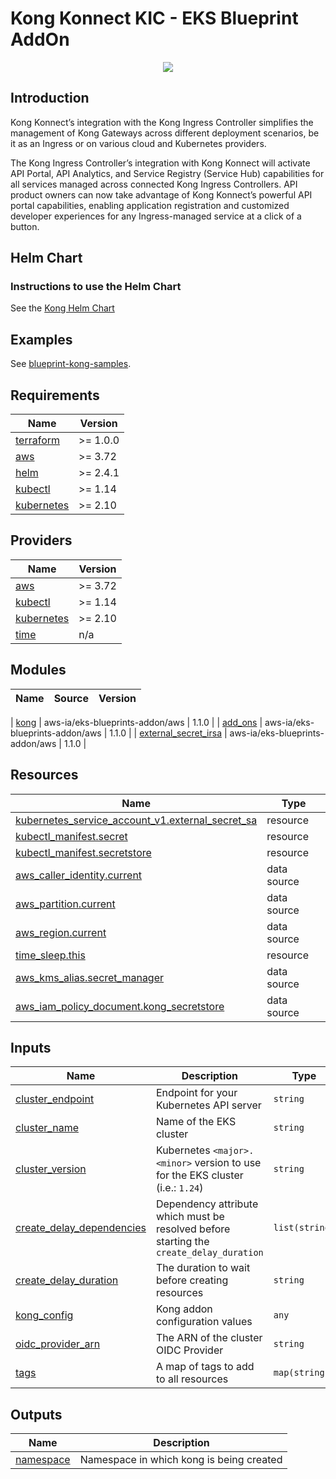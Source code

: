 # Kong Konnect KIC - EKS Blueprint AddOn

<p align="center">
  <img src="https://konghq.com/wp-content/uploads/2018/08/kong-combination-mark-color-256px.png" /></div>
</p>

## Introduction

Kong Konnect’s integration with the Kong Ingress Controller simplifies the management of Kong Gateways across different deployment scenarios, be it as an Ingress or on various cloud and Kubernetes providers.

The Kong Ingress Controller’s integration with Kong Konnect will activate API Portal, API Analytics, and Service Registry (Service Hub) capabilities for all services managed across connected Kong Ingress Controllers. API product owners can now take advantage of Kong Konnect’s powerful API portal capabilities, enabling application registration and customized developer experiences for any Ingress-managed service at a click of a button.

## Helm Chart

### Instructions to use the Helm Chart

See the [Kong Helm Chart](https://github.com/Kong/charts)

## Examples

See [blueprint-kong-samples](https://github.com/aws-samples/terraform-eks-blueprints-kong-samples).

<!-- BEGINNING OF PRE-COMMIT-TERRAFORM DOCS HOOK -->
## Requirements

| Name | Version |
|------|---------|
| <a name="requirement_terraform"></a> [terraform](#requirement\_terraform) | >= 1.0.0 |
| <a name="requirement_aws"></a> [aws](#requirement\_aws) | >= 3.72 |
| <a name="requirement_helm"></a> [helm](#requirement\_helm) | >= 2.4.1 |
| <a name="requirement_kubectl"></a> [kubectl](#requirement\_kubectl) | >= 1.14 |
| <a name="requirement_kubernetes"></a> [kubernetes](#requirement\_kubernetes) | >= 2.10 |

## Providers

| Name | Version |
|------|---------|
| <a name="provider_aws"></a> [aws](#provider\_aws) | >= 3.72 |
| <a name="provider_kubectl"></a> [kubectl](#provider\_kubectl) | >= 1.14 |
| <a name="provider_kubernetes"></a> [kubernetes](#provider\_kubernetes) | >= 2.10 |
| <a name="provider_time"></a> [time](#provider\_time) | n/a |

## Modules

| Name | Source | Version |
|------|--------|---------|

| <a name="module_kong"></a> [kong](#module\_kong) | aws-ia/eks-blueprints-addon/aws | 1.1.0 |
| <a name="add_ons"></a> [add_ons](#module\_add_ons) | aws-ia/eks-blueprints-addon/aws | 1.1.0 |
| <a name="external_secret_irsa"></a> [external_secret_irsa](#module\_external_secret_irsa) | aws-ia/eks-blueprints-addon/aws | 1.1.0 |

## Resources

| Name | Type |
|------|------|
| [kubernetes_service_account_v1.external_secret_sa](https://registry.terraform.io/providers/hashicorp/kubernetes/latest/docs/resources/service_account_v1) | resource |
| [kubectl_manifest.secret](https://registry.terraform.io/providers/gavinbunney/kubectl/latest/docs/resources/manifest) | resource |
| [kubectl_manifest.secretstore](https://registry.terraform.io/providers/gavinbunney/kubectl/latest/docs/resources/manifest) | resource |
| [aws_caller_identity.current](https://registry.terraform.io/providers/hashicorp/aws/latest/docs/data-sources/caller_identity) | data source |
| [aws_partition.current](https://registry.terraform.io/providers/hashicorp/aws/latest/docs/data-sources/partition) | data source |
| [aws_region.current](https://registry.terraform.io/providers/hashicorp/aws/latest/docs/data-sources/region) | data source |
| [time_sleep.this](https://registry.terraform.io/providers/hashicorp/time/latest/docs/resources/sleep) | resource |
| [aws_kms_alias.secret_manager](https://registry.terraform.io/providers/hashicorp/aws/latest/docs/data-sources/kms_alias) | data source |
| [aws_iam_policy_document.kong_secretstore](https://registry.terraform.io/providers/hashicorp/aws/latest/docs/data-sources/iam_policy_document) | data source |

## Inputs

| Name | Description | Type | Default | Required |
|------|-------------|------|---------|:--------:|
| <a name="input_cluster_endpoint"></a> [cluster\_endpoint](#input\_cluster\_endpoint) | Endpoint for your Kubernetes API server | `string` | n/a | yes |
| <a name="input_cluster_name"></a> [cluster\_name](#input\_cluster\_name) | Name of the EKS cluster | `string` | n/a | yes |
| <a name="input_cluster_version"></a> [cluster\_version](#input\_cluster\_version) | Kubernetes `<major>.<minor>` version to use for the EKS cluster (i.e.: `1.24`) | `string` | n/a | yes |
| <a name="input_create_delay_dependencies"></a> [create\_delay\_dependencies](#input\_create\_delay\_dependencies) | Dependency attribute which must be resolved before starting the `create_delay_duration` | `list(string)` | `[]` | no |
| <a name="input_create_delay_duration"></a> [create\_delay\_duration](#input\_create\_delay\_duration) | The duration to wait before creating resources | `string` | `"30s"` | no |
| <a name="input_kong_config"></a> [kong\_config](#input\_kong\_config) | Kong addon configuration values | `any` | `{}` | no |
| <a name="input_oidc_provider_arn"></a> [oidc\_provider\_arn](#input\_oidc\_provider\_arn) | The ARN of the cluster OIDC Provider | `string` | n/a | yes |
| <a name="input_tags"></a> [tags](#input\_tags) | A map of tags to add to all resources | `map(string)` | `{}` | no |

## Outputs

| Name | Description |
|------|-------------|
| <a name="output_namespace"></a> [namespace](#output\_namespace) | Namespace in which kong is being created |
<!-- END OF PRE-COMMIT-TERRAFORM DOCS HOOK -->